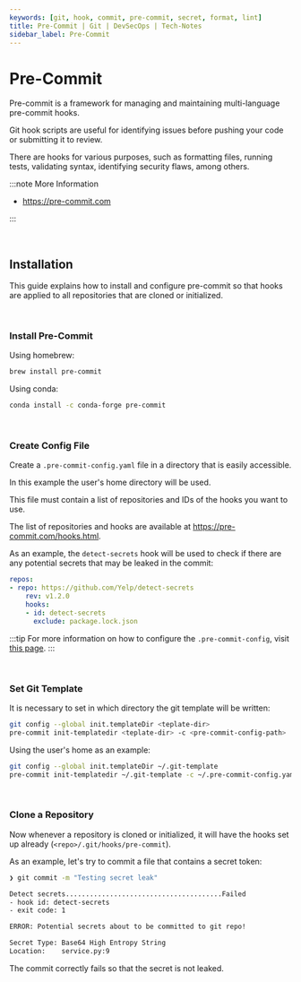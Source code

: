 ```yaml
---
keywords: [git, hook, commit, pre-commit, secret, format, lint]
title: Pre-Commit | Git | DevSecOps | Tech-Notes
sidebar_label: Pre-Commit
---
```


# Pre-Commit

Pre-commit is a framework for managing and maintaining multi-language pre-commit hooks.

Git hook scripts are useful for identifying issues before pushing your code or submitting it to review.

There are hooks for various purposes, such as formatting files, running tests, validating syntax, identifying security flaws, among others.

:::note More Information

- https://pre-commit.com

:::

<br/>

## Installation

This guide explains how to install and configure pre-commit so that hooks are applied to all repositories that are cloned or initialized.

<br/>

### Install Pre-Commit

Using homebrew:

```bash
brew install pre-commit
```

Using conda:

```bash
conda install -c conda-forge pre-commit
```

<br/>

### Create Config File

Create a `.pre-commit-config.yaml` file in a directory that is easily accessible.

In this example the user's home directory will be used.

This file must contain a list of repositories and IDs of the hooks you want to use.

The list of repositories and hooks are available at https://pre-commit.com/hooks.html.

As an example, the `detect-secrets` hook will be used to check if there are any potential secrets that may be leaked in the commit:

```yaml title='.pre-commit-config.yaml'
repos:
- repo: https://github.com/Yelp/detect-secrets
    rev: v1.2.0
    hooks:
    - id: detect-secrets
      exclude: package.lock.json
```

:::tip
For more information on how to configure the `.pre-commit-config`, visit [this page](https://pre-commit.com/index.html#pre-commit-configyaml---hooks).
:::

<br/>

### Set Git Template

It is necessary to set in which directory the git template will be written:

```bash
git config --global init.templateDir <teplate-dir>
pre-commit init-templatedir <teplate-dir> -c <pre-commit-config-path>
```

Using the user's home as an example:

```bash
git config --global init.templateDir ~/.git-template
pre-commit init-templatedir ~/.git-template -c ~/.pre-commit-config.yaml
```

<br/>

### Clone a Repository

Now whenever a repository is cloned or initialized, it will have the hooks set up already (`<repo>/.git/hooks/pre-commit`).

As an example, let's try to commit a file that contains a secret token:

```bash
❯ git commit -m "Testing secret leak"

Detect secrets.......................................Failed
- hook id: detect-secrets
- exit code: 1

ERROR: Potential secrets about to be committed to git repo!

Secret Type: Base64 High Entropy String
Location:    service.py:9
```

The commit correctly fails so that the secret is not leaked.
